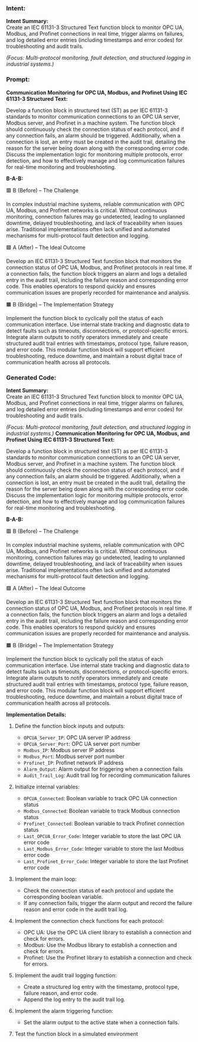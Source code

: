 ### Intent:
**Intent Summary:**  
Create an IEC 61131-3 Structured Text function block to monitor OPC UA, Modbus, and Profinet connections in real time, trigger alarms on failures, and log detailed error entries (including timestamps and error codes) for troubleshooting and audit trails.  

*(Focus: Multi-protocol monitoring, fault detection, and structured logging in industrial systems.)*

### Prompt:
**Communication Monitoring for OPC UA, Modbus, and Profinet Using IEC 61131-3 Structured Text:**

Develop a function block in structured text (ST) as per IEC 61131-3 standards to monitor communication connections to an OPC UA server, Modbus server, and Profinet in a machine system. The function block should continuously check the connection status of each protocol, and if any connection fails, an alarm should be triggered. Additionally, when a connection is lost, an entry must be created in the audit trail, detailing the reason for the server being down along with the corresponding error code. Discuss the implementation logic for monitoring multiple protocols, error detection, and how to effectively manage and log communication failures for real-time monitoring and troubleshooting.

**B-A-B:**

🟥 B (Before) – The Challenge

In complex industrial machine systems, reliable communication with OPC UA, Modbus, and Profinet networks is critical. Without continuous monitoring, connection failures may go undetected, leading to unplanned downtime, delayed troubleshooting, and lack of traceability when issues arise. Traditional implementations often lack unified and automated mechanisms for multi-protocol fault detection and logging.

🟩 A (After) – The Ideal Outcome

Develop an IEC 61131-3 Structured Text function block that monitors the connection status of OPC UA, Modbus, and Profinet protocols in real time. If a connection fails, the function block triggers an alarm and logs a detailed entry in the audit trail, including the failure reason and corresponding error code. This enables operators to respond quickly and ensures communication issues are properly recorded for maintenance and analysis.

🟧 B (Bridge) – The Implementation Strategy

Implement the function block to cyclically poll the status of each communication interface. Use internal state tracking and diagnostic data to detect faults such as timeouts, disconnections, or protocol-specific errors. Integrate alarm outputs to notify operators immediately and create structured audit trail entries with timestamps, protocol type, failure reason, and error code. This modular function block will support efficient troubleshooting, reduce downtime, and maintain a robust digital trace of communication health across all protocols.

### Generated Code:
**Intent Summary:**  
Create an IEC 61131-3 Structured Text function block to monitor OPC UA, Modbus, and Profinet connections in real time, trigger alarms on failures, and log detailed error entries (including timestamps and error codes) for troubleshooting and audit trails.  

*(Focus: Multi-protocol monitoring, fault detection, and structured logging in industrial systems.)*
**Communication Monitoring for OPC UA, Modbus, and Profinet Using IEC 61131-3 Structured Text:**

Develop a function block in structured text (ST) as per IEC 61131-3 standards to monitor communication connections to an OPC UA server, Modbus server, and Profinet in a machine system. The function block should continuously check the connection status of each protocol, and if any connection fails, an alarm should be triggered. Additionally, when a connection is lost, an entry must be created in the audit trail, detailing the reason for the server being down along with the corresponding error code. Discuss the implementation logic for monitoring multiple protocols, error detection, and how to effectively manage and log communication failures for real-time monitoring and troubleshooting.

**B-A-B:**

🟥 B (Before) – The Challenge

In complex industrial machine systems, reliable communication with OPC UA, Modbus, and Profinet networks is critical. Without continuous monitoring, connection failures may go undetected, leading to unplanned downtime, delayed troubleshooting, and lack of traceability when issues arise. Traditional implementations often lack unified and automated mechanisms for multi-protocol fault detection and logging.

🟩 A (After) – The Ideal Outcome

Develop an IEC 61131-3 Structured Text function block that monitors the connection status of OPC UA, Modbus, and Profinet protocols in real time. If a connection fails, the function block triggers an alarm and logs a detailed entry in the audit trail, including the failure reason and corresponding error code. This enables operators to respond quickly and ensures communication issues are properly recorded for maintenance and analysis.

🟧 B (Bridge) – The Implementation Strategy

Implement the function block to cyclically poll the status of each communication interface. Use internal state tracking and diagnostic data to detect faults such as timeouts, disconnections, or protocol-specific errors. Integrate alarm outputs to notify operators immediately and create structured audit trail entries with timestamps, protocol type, failure reason, and error code. This modular function block will support efficient troubleshooting, reduce downtime, and maintain a robust digital trace of communication health across all protocols.

**Implementation Details:**

1. Define the function block inputs and outputs:
   - `OPCUA_Server_IP`: OPC UA server IP address
   - `OPCUA_Server_Port`: OPC UA server port number
   - `Modbus_IP`: Modbus server IP address
   - `Modbus_Port`: Modbus server port number
   - `Profinet_IP`: Profinet network IP address
   - `Alarm_Output`: Alarm output for triggering when a connection fails
   - `Audit_Trail_Log`: Audit trail log for recording communication failures

2. Initialize internal variables:
   - `OPCUA_Connected`: Boolean variable to track OPC UA connection status
   - `Modbus_Connected`: Boolean variable to track Modbus connection status
   - `Profinet_Connected`: Boolean variable to track Profinet connection status
   - `Last_OPCUA_Error_Code`: Integer variable to store the last OPC UA error code
   - `Last_Modbus_Error_Code`: Integer variable to store the last Modbus error code
   - `Last_Profinet_Error_Code`: Integer variable to store the last Profinet error code

3. Implement the main loop:
   - Check the connection status of each protocol and update the corresponding boolean variable.
   - If any connection fails, trigger the alarm output and record the failure reason and error code in the audit trail log.

4. Implement the connection check functions for each protocol:
   - OPC UA: Use the OPC UA client library to establish a connection and check for errors.
   - Modbus: Use the Modbus library to establish a connection and check for errors.
   - Profinet: Use the Profinet library to establish a connection and check for errors.

5. Implement the audit trail logging function:
   - Create a structured log entry with the timestamp, protocol type, failure reason, and error code.
   - Append the log entry to the audit trail log.

6. Implement the alarm triggering function:
   - Set the alarm output to the active state when a connection fails.

7. Test the function block in a simulated environment
